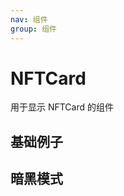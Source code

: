 ```yaml
---
nav: 组件
group: 组件
---
```


# NFTCard

用于显示 NFTCard 的组件

## 基础例子

<code src="./demos/simple.tsx"></code>

## 暗黑模式

<code src="./demos/dark-mode.tsx"></code>
